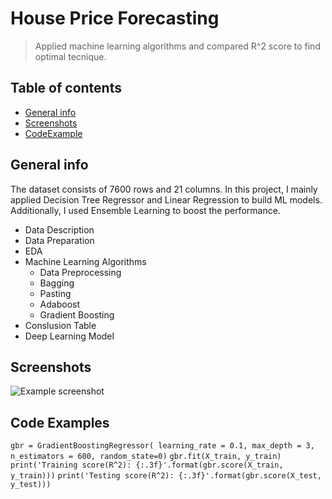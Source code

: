 # House Price Forecasting
> Applied machine learning algorithms and compared R^2 score to find optimal tecnique.

## Table of contents
* [General info](#general-info)
* [Screenshots](#screenshots)
* [CodeExample](#codeexample)

## General info
The dataset consists of 7600 rows and 21 columns. In this project, I mainly applied Decision Tree Regressor and Linear Regression to build ML models. Additionally, I used Ensemble Learning to boost the performance.
* Data Description
* Data Preparation
* EDA
* Machine Learning Algorithms
  * Data Preprocessing
  * Bagging
  * Pasting
  * Adaboost
  * Gradient Boosting
* Conslusion Table
* Deep Learning Model

## Screenshots
![Example screenshot](https://user-images.githubusercontent.com/63559049/102727864-4eab8000-42dd-11eb-9cc3-c59512254852.png)


## Code Examples
`gbr = GradientBoostingRegressor( learning_rate = 0.1, max_depth = 3, n_estimators = 600, random_state=0)`
`gbr.fit(X_train, y_train)`
`print('Training score(R^2): {:.3f}'.format(gbr.score(X_train, y_train)))`
`print('Testing score(R^2): {:.3f}'.format(gbr.score(X_test, y_test)))`
